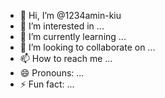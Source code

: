 - 👋 Hi, I’m @1234amin-kiu
- 👀 I’m interested in ...
- 🌱 I’m currently learning ...
- 💞️ I’m looking to collaborate on ...
- 📫 How to reach me ...
- 😄 Pronouns: ...
- ⚡ Fun fact: ...

<!---
1234amin-kiu/1234amin-kiu is a ✨ special ✨ repository because its `README.md` (this file) appears on your GitHub profile.
You can click the Preview link to take a look at your changes.
--->
